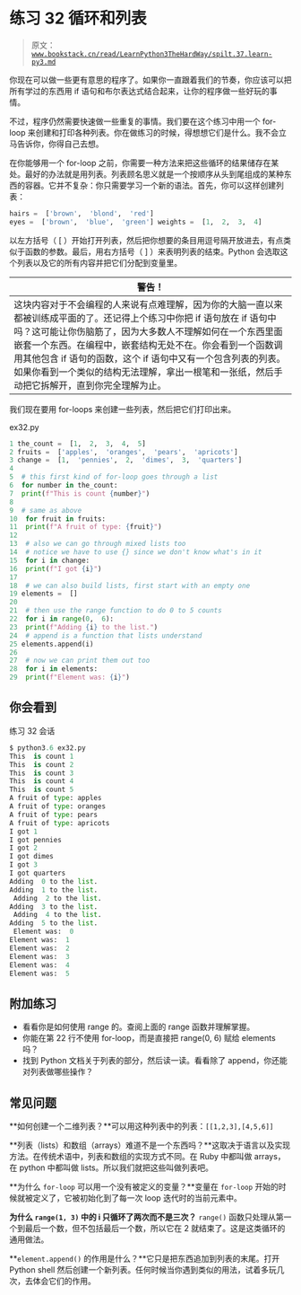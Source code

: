 # 练习 32 循环和列表

> 原文：[`www.bookstack.cn/read/LearnPython3TheHardWay/spilt.37.learn-py3.md`](https://www.bookstack.cn/read/LearnPython3TheHardWay/spilt.37.learn-py3.md)

你现在可以做一些更有意思的程序了。如果你一直跟着我们的节奏，你应该可以把所有学过的东西用 if 语句和布尔表达式结合起来，让你的程序做一些好玩的事情。

不过，程序仍然需要快速做一些重复的事情。我们要在这个练习中用一个 for-loop 来创建和打印各种列表。你在做练习的时候，得想想它们是什么。我不会立马告诉你，你得自己去想。

在你能够用一个 for-loop 之前，你需要一种方法来把这些循环的结果储存在某处。最好的办法就是用列表。列表顾名思义就是一个按顺序从头到尾组成的某种东西的容器。它并不复杂：你只需要学习一个新的语法。首先，你可以这样创建列表：

```py
hairs =  ['brown',  'blond',  'red']
eyes =  ['brown',  'blue',  'green'] weights =  [1,  2,  3,  4]
```

以左方括号（ [ ）开始打开列表，然后把你想要的条目用逗号隔开放进去，有点类似于函数的参数。最后，用右方括号（ ] ）来表明列表的结束。Python 会选取这个列表以及它的所有内容并把它们分配到变量里。

| **警告！** |
| --- |
| 这块内容对于不会编程的人来说有点难理解，因为你的大脑一直以来都被训练成平面的了。还记得上个练习中你把 if 语句放在 if 语句中吗？这可能让你伤脑筋了，因为大多数人不理解如何在一个东西里面嵌套一个东西。在编程中，嵌套结构无处不在。你会看到一个函数调用其他包含 if 语句的函数，这个 if 语句中又有一个包含列表的列表。如果你看到一个类似的结构无法理解，拿出一根笔和一张纸，然后手动把它拆解开，直到你完全理解为止。 |

我们现在要用 for-loops 来创建一些列表，然后把它们打印出来。

ex32.py

```py
1 the_count =  [1,  2,  3,  4,  5]
2 fruits =  ['apples',  'oranges',  'pears',  'apricots']
3 change =  [1,  'pennies',  2,  'dimes',  3,  'quarters']
4
5  # this first kind of for-loop goes through a list
6  for number in the_count:
7  print(f"This is count {number}")
8
9  # same as above
10  for fruit in fruits:
11  print(f"A fruit of type: {fruit}")
12
13  # also we can go through mixed lists too
14  # notice we have to use {} since we don't know what's in it
15  for i in change:
16  print(f"I got {i}")
17
18  # we can also build lists, first start with an empty one
19 elements =  []
20
21  # then use the range function to do 0 to 5 counts
22  for i in range(0,  6):
23  print(f"Adding {i} to the list.")
24  # append is a function that lists understand
25 elements.append(i)
26
27  # now we can print them out too
28  for i in elements:
29  print(f"Element was: {i}")
```

## 你会看到

练习 32 会话

```py
$ python3.6 ex32.py
This  is count 1
This  is count 2
This  is count 3
This  is count 4
This  is count 5
A fruit of type: apples
A fruit of type: oranges
A fruit of type: pears
A fruit of type: apricots
I got 1
I got pennies
I got 2
I got dimes
I got 3
I got quarters
Adding  0 to the list.
Adding  1 to the list.
 Adding  2 to the list.
Adding  3 to the list.
 Adding  4 to the list.
Adding  5 to the list.
 Element was:  0
Element was:  1
Element was:  2
Element was:  3
Element was:  4
Element was:  5

```

## 附加练习

*   看看你是如何使用 range 的。查阅上面的 range 函数并理解掌握。
*   你能在第 22 行不使用 for-loop，而是直接把 range(0, 6) 赋给 elements 吗？
*   找到 Python 文档关于列表的部分，然后读一读。看看除了 append，你还能对列表做哪些操作？

## 常见问题

**如何创建一个二维列表？**可以用这种列表中的列表：`[[1,2,3],[4,5,6]]`

**列表（lists）和数组（arrays）难道不是一个东西吗？**这取决于语言以及实现方法。在传统术语中，列表和数组的实现方式不同。在 Ruby 中都叫做 arrays，在 python 中都叫做 lists。所以我们就把这些叫做列表吧。

**为什么 `for-loop` 可以用一个没有被定义的变量？**变量在 `for-loop` 开始的时候就被定义了，它被初始化到了每一次 loop 迭代时的当前元素中。

**为什么 `range(1, 3)` 中的 i 只循环了两次而不是三次？** `range()` 函数只处理从第一个到最后一个数，但不包括最后一个数，所以它在 2 就结束了。这是这类循环的通用做法。

**`element.append()` 的作用是什么？**它只是把东西追加到列表的末尾。打开 Python shell 然后创建一个新列表。任何时候当你遇到类似的用法，试着多玩几次，去体会它们的作用。